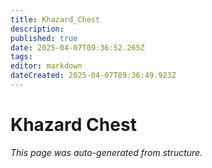 ```yaml
---
title: Khazard_Chest
description: 
published: true
date: 2025-04-07T09:36:52.265Z
tags: 
editor: markdown
dateCreated: 2025-04-07T09:36:49.923Z
---
```


# Khazard Chest

*This page was auto-generated from structure.*